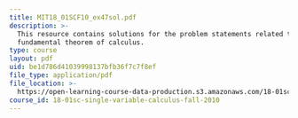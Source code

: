 ```yaml
---
title: MIT18_01SCF10_ex47sol.pdf
description: >-
  This resource contains solutions for the problem statements related to
  fundamental theorem of calculus.
type: course
layout: pdf
uid: be1d786d41039998137bfb36f7c7f8ef
file_type: application/pdf
file_location: >-
  https://open-learning-course-data-production.s3.amazonaws.com/18-01sc-single-variable-calculus-fall-2010/be1d786d41039998137bfb36f7c7f8ef_MIT18_01SCF10_ex47sol.pdf
course_id: 18-01sc-single-variable-calculus-fall-2010
---
```


